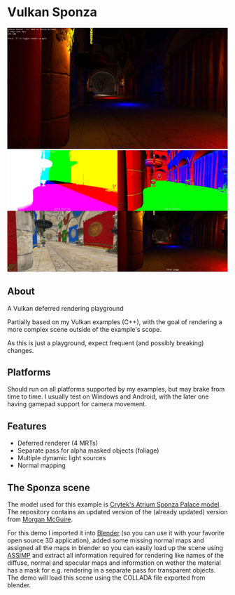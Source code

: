 # Vulkan Sponza

<img src="./screenshots/final.jpg" width="512px"> <img src="./screenshots/debug.jpg" width="512px">

## About

A Vulkan deferred rendering playground

Partially based on my Vulkan examples (C++), with the goal of rendering a more complex scene outside of the example's scope.

As this is just a playground, expect frequent (and possibly breaking) changes.

## Platforms
Should run on all platforms supported by my examples, but may brake from time to time. I usually test on Windows and Android, with the later one having gamepad support for camera movement.

## Features
- Deferred renderer (4 MRTs)
- Separate pass for alpha masked objects (foliage)
- Multiple dynamic light sources
- Normal mapping

## The Sponza scene
The model used for this example is [Crytek's Atrium Sponza Palace model](http://www.crytek.com/cryengine/cryengine3/downloads). The repository contains an updated version of the (already updated) version from [Morgan McGuire](http://graphics.cs.williams.edu/data/meshes.xml).

For this demo I imported it into [Blender](https://www.blender.org/) (so you can use it with your favorite open source 3D application), added some missing normal maps and assigned all the maps in blender so you can easily load up the scene using [ASSIMP](https://github.com/assimp/assimp) and extract all information required for rendering like names of the diffuse, normal and specular maps and information on wether the material has a mask for e.g. rendering in a separate pass for transparent objects. The demo will load this scene using the COLLADA file exported from blender.
